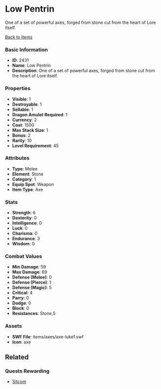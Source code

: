 # Low Pentrin

One of a set of powerful axes, forged from stone cut from the heart of Lore itself. 

[Back to Items](../items.md)

### Basic Information

- **ID**: 2431
- **Name**: Low Pentrin
- **Description**: One of a set of powerful axes, forged from stone cut from the heart of Lore itself. 

### Properties

- **Visible**: 1
- **Destroyable**: 1
- **Sellable**: 1
- **Dragon Amulet Required**: 1
- **Currency**: 2
- **Cost**: 1500
- **Max Stack Size**: 1
- **Bonus**: 2
- **Rarity**: 10
- **Level Requirement**: 45

### Attributes

- **Type**: Melee
- **Element**: Stone
- **Category**: 1
- **Equip Spot**: Weapon
- **Item Type**: Axe

### Stats

- **Strength**: 6
- **Dexterity**: 0
- **Intelligence**: 0
- **Luck**: 0
- **Charisma**: 0
- **Endurance**: 3
- **Wisdom**: 0

### Combat Values

- **Min Damage**: 59
- **Max Damage**: 69
- **Defense (Melee)**: 0
- **Defense (Pierce)**: 1
- **Defense (Magic)**: 5
- **Critical**: 4
- **Parry**: 0
- **Dodge**: 0
- **Block**: 0
- **Resistances**: Stone,5

### Assets

- **SWF File**: items/axes/axe-luke1.swf
- **Icon**: axe

## Related

### Quests Rewarding

- [Sitcom](../quests/409-sitcom.md)

